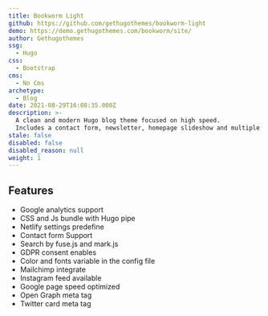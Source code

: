 ```yaml
---
title: Bookworm Light
github: https://github.com/gethugothemes/bookworm-light
demo: https://demo.gethugothemes.com/bookworm/site/
author: Gethugothemes
ssg:
  - Hugo
css:
  - Bootstrap
cms:
  - No Cms
archetype:
  - Blog
date: 2021-08-29T16:08:35.000Z
description: >-
  A clean and modern Hugo blog theme focused on high speed.
  Includes a contact form, newsletter, homepage slideshow and multiple authors.
stale: false
disabled: false
disabled_reason: null
weight: 1
---
```


## Features
* Google analytics support
* CSS and Js bundle with Hugo pipe
* Netlify settings predefine
* Contact form Support
* Search by fuse.js and mark.js
* GDPR consent enables
* Color and fonts variable in the config file
* Mailchimp integrate
* Instagram feed available
* Google page speed optimized
* Open Graph meta tag
* Twitter card meta tag